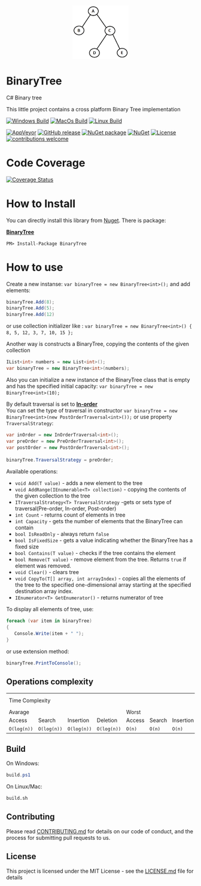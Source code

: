 <p align="center">
  <img src="BinaryTree.png" alt="BinaryTree" width="150"/>
</p>

# BinaryTree
C# Binary tree 

This little project contains a cross platform Binary Tree implementation

[![Windows Build](https://github.com/Marusyk/BinaryTree/actions/workflows/Windows.yml/badge.svg?branch=main)](https://github.com/Marusyk/BinaryTree/actions/workflows/Windows.yml)
[![MacOs Build](https://github.com/Marusyk/BinaryTree/actions/workflows/MacOS.yml/badge.svg?branch=main)](https://github.com/Marusyk/BinaryTree/actions/workflows/MacOS.yml)
[![Linux Build](https://github.com/Marusyk/BinaryTree/actions/workflows/Linux.yml/badge.svg?branch=main)](https://github.com/Marusyk/BinaryTree/actions/workflows/Linux.yml)

[![AppVeyor](https://ci.appveyor.com/api/projects/status/l3kmfu18f4fbmuvu?svg=true)](https://ci.appveyor.com/project/Marusyk/binarytree) 
[![GitHub release](https://badge.fury.io/gh/Marusyk%2FBinaryTree.svg)](https://github.com/Marusyk/BinaryTree/releases/tag/v5.2.0)
[![NuGet package](https://badge.fury.io/nu/BinaryTree.svg)](https://www.nuget.org/packages/BinaryTree/)
[![NuGet](https://img.shields.io/nuget/dt/BinaryTree.svg)](https://www.nuget.org/packages/BinaryTree/)
[![License](https://img.shields.io/badge/license-MIT-blue.svg)](https://github.com/Marusyk/BinaryTree/blob/main/LICENSE) 
[![contributions welcome](https://img.shields.io/badge/contributions-welcome-brightgreen.svg?style=flat)](https://github.com/Marusyk/BinaryTree/blob/main/CONTRIBUTING.md)

# Code Coverage

[![Coverage Status](https://coveralls.io/repos/github/Marusyk/BinaryTree/badge.svg?branch=main)](https://coveralls.io/github/Marusyk/BinaryTree?branch=main)

# How to Install

You can directly install this library from [Nuget](http://nuget.org). There is package:

**[BinaryTree](https://www.nuget.org/packages/BinaryTree)**

    PM> Install-Package BinaryTree

# How to use

Create a new instanse:
`var binaryTree = new BinaryTree<int>();`
and add elements: 

```csharp
binaryTree.Add(8);
binaryTree.Add(5);
binaryTree.Add(12)
```
or use collection initializer like : `var binaryTree = new BinaryTree<int>() { 8, 5, 12, 3, 7, 10, 15 };`

Another way is constructs a BinaryTree, copying the contents of the given collection

```csharp
IList<int> numbers = new List<int>();
var binaryTree = new BinaryTree<int>(numbers);
```

Also you can initialize a new instance of the BinaryTree class that is empty and has the specified initial capacity:
`var binaryTree = new BinaryTree<int>(10);`

By default traversal is set to [**In-order**](https://en.wikipedia.org/wiki/Tree_traversal#In-order) <br>
You can set the type of traversal in constructor `var binaryTree = new BinaryTree<int>(new PostOrderTraversal<int>());`
or use property `TraversalStrategy`:

```csharp
var inOrder = new InOrderTraversal<int>();
var preOrder = new PreOrderTraversal<int>();
var postOrder = new PostOrderTraversal<int>();

binaryTree.TraversalStrategy = preOrder;
```

Available operations:

 - `void Add(T value)` - adds a new element to the tree
 - `void AddRange(IEnumerable<T> collection)` - copying the contents of the given collection to the tree
 - `ITraversalStrategy<T> TraversalStrategy` -gets or sets type of traversal(Pre-order, In-order, Post-order)
 - `int Count` - returns count of elements in tree
 - `int Capacity` - gets the number of elements that the BinaryTree can contain
 - `bool IsReadOnly` - always return `false`
 - `bool IsFixedSize` - gets a value indicating whether the BinaryTree has a fixed size
 - `bool Contains(T value)` - checks if the tree contains the element 
 - `bool Remove(T value)` - remove element from the tree. Returns `true` if element was removed.
 - `void Clear()` - clears tree
 - `void CopyTo(T[] array, int arrayIndex)` - copies all the elements of the tree to the specified one-dimensional array starting at the specified destination array index. 
 - `IEnumerator<T> GetEnumerator()` - returns numerator of tree

To display all elements of tree, use:

```csharp
foreach (var item in binaryTree)
{
   Console.Write(item + " ");
}
```
or use extension method:

```csharp
binaryTree.PrintToConsole();
```

## Operations complexity
<table> 
        <tr>
            <td colspan=8>Time Complexity</td>
            <td>Space Complexity</td>
        </tr>  
        <tr>
            <td colspan=4>Avarage</td>
            <td colspan=4 >Worst</td>
            <td> Worst</td>
        </tr>
        <tr>
            <td>Access</td>
            <td>Search</td>
            <td>Insertion</td>
            <td>Deletion</td>
            <td>Access</td>
            <td>Search</td>
            <td>Insertion</td>
            <td>Deletion</td>
            <td></td>
        </tr>
        <tr>
            <td><code>O(log(n))</code></td>
            <td><code>O(log(n))</code></td>
            <td><code>O(log(n))</code></td>
            <td><code>O(log(n))</code></td>
            <td><code>O(n)</code></td>
            <td><code>O(n)</code></td>
            <td><code>O(n)</code></td>
            <td><code>O(n)</code></td>
            <td><code>O(n)</code></td>
        </tr>
</table>

## Build

On Windows: 
```powershell
build.ps1
```

On Linux/Mac:
```bash
build.sh
```

## Contributing

Please read [CONTRIBUTING.md](https://github.com/Marusyk/BinaryTree/blob/main/CONTRIBUTING.md) for details on our code of conduct, and the process for submitting pull requests to us.

## License

This project is licensed under the MIT License - see the [LICENSE.md](https://github.com/Marusyk/BinaryTree/blob/main/LICENSE) file for details
